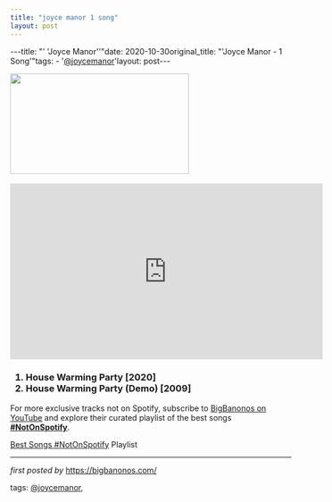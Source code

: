 ```yaml
---
title: "joyce manor 1 song"
layout: post
---
```

---title: "' 'Joyce Manor''"date: 2020-10-30original_title: "'Joyce Manor - 1 Song'"tags:  - '[@joycemanor](/tags/joycemanor/)'layout: post---<div class="separator"><a href="https://i.ytimg.com/vi/TTQaqo2y_ZU/maxresdefault.jpg" imageanchor="1"><img border="0" data-original-height="450" data-original-width="800" height="180" src="https://i.ytimg.com/vi/TTQaqo2y_ZU/maxresdefault.jpg" width="320" /></a></div><div><br /></div><iframe allow="accelerometer; autoplay; encrypted-media; gyroscope; picture-in-picture" allowfullscreen="" frameborder="0" height="315" src="https://www.youtube.com/embed/videoseries?list=PLtuNtuTatqI2BJejmXUjZ_mcyqFjeA6vH" width="560"></iframe><br /><h3><ol><li>House Warming Party [2020]</li><li>House Warming Party (Demo) [2009]</li></ol></h3><!--Subscribe and Playlist Links--><div>    <p>For more exclusive tracks not on Spotify, subscribe to <a href="https://www.youtube.com/[@BigBanonos](/tags/BigBanonos/)" target="_blank">BigBanonos on YouTube</a> and explore their curated playlist of the best songs <strong>[#NotOnSpotify](/tags/NotOnSpotify/)</strong>.</p>    <p><a href="https://www.youtube.com/playlist?list=PLtuNtuTatqI0kFahUCbtbfenC_ET5O_tr" target="_blank">Best Songs [#NotOnSpotify](/tags/NotOnSpotify/) Playlist<br /></a></p></div><hr /><p><em>first posted by</em> <a href="https://bigbanonos.com/" rel="noopener" target="_new">https://bigbanonos.com/</a></p><p>tags: [@joycemanor](/tags/joycemanor/),</p>